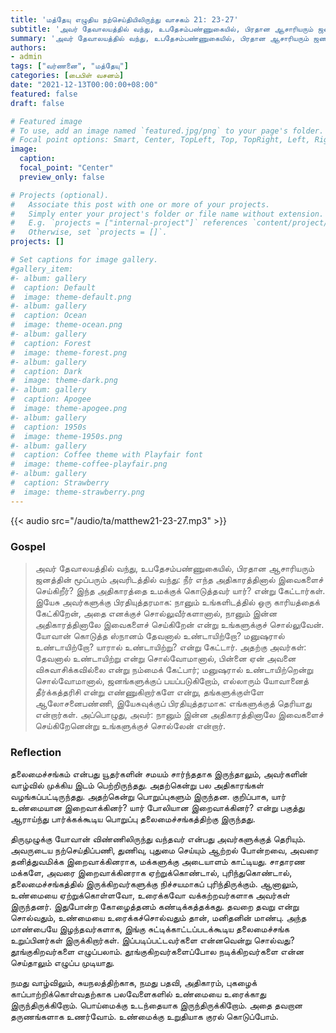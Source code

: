 ```yaml
---
title: 'மத்தேயு எழுதிய நற்செய்தியிலிருந்து வாசகம் 21: 23-27'
subtitle: 'அவர் தேவாலயத்தில் வந்து, உபதேசம்பண்ணுகையில், பிரதான ஆசாரியரும் ஜனத்தின் மூப்பரும் அவரிடத்தில் வந்து: நீர் எந்த அதிகாரத்தினால் இவைகளைச் செய்கிறீர்? இந்த அதிகாரத்தை உமக்குக் கொடுத்தவர் யார்? என்று கேட்டார்கள்.'
summary: 'அவர் தேவாலயத்தில் வந்து, உபதேசம்பண்ணுகையில், பிரதான ஆசாரியரும் ஜனத்தின் மூப்பரும் அவரிடத்தில் வந்து: நீர் எந்த அதிகாரத்தினால் இவைகளைச் செய்கிறீர்? இந்த அதிகாரத்தை உமக்குக் கொடுத்தவர் யார்? என்று கேட்டார்கள்.'
authors:
- admin
tags: ["வர்ணனை", "மத்தேயு"]
categories: [பைபிள் வசனம்]
date: "2021-12-13T00:00:00+08:00"
featured: false
draft: false

# Featured image
# To use, add an image named `featured.jpg/png` to your page's folder.
# Focal point options: Smart, Center, TopLeft, Top, TopRight, Left, Right, BottomLeft, Bottom, BottomRight
image:
  caption:
  focal_point: "Center"
  preview_only: false

# Projects (optional).
#   Associate this post with one or more of your projects.
#   Simply enter your project's folder or file name without extension.
#   E.g. `projects = ["internal-project"]` references `content/project/deep-learning/index.md`.
#   Otherwise, set `projects = []`.
projects: []

# Set captions for image gallery.
#gallery_item:
#- album: gallery
#  caption: Default
#  image: theme-default.png
#- album: gallery
#  caption: Ocean
#  image: theme-ocean.png
#- album: gallery
#  caption: Forest
#  image: theme-forest.png
#- album: gallery
#  caption: Dark
#  image: theme-dark.png
#- album: gallery
#  caption: Apogee
#  image: theme-apogee.png
#- album: gallery
#  caption: 1950s
#  image: theme-1950s.png
#- album: gallery
#  caption: Coffee theme with Playfair font
#  image: theme-coffee-playfair.png
#- album: gallery
#  caption: Strawberry
#  image: theme-strawberry.png
---
```


{{< audio src="/audio/ta/matthew21-23-27.mp3" >}}

### Gospel
> அவர் தேவாலயத்தில் வந்து, உபதேசம்பண்ணுகையில், பிரதான ஆசாரியரும் ஜனத்தின் மூப்பரும் அவரிடத்தில் வந்து: நீர் எந்த அதிகாரத்தினால் இவைகளைச் செய்கிறீர்? இந்த அதிகாரத்தை உமக்குக் கொடுத்தவர் யார்? என்று கேட்டார்கள். இயேசு அவர்களுக்கு பிரதியுத்தரமாக: நானும் உங்களிடத்தில் ஒரு காரியத்தைக் கேட்கிறேன், அதை எனக்குச் சொல்லுவீர்களானால், நானும் இன்ன அதிகாரத்தினாலே இவைகளைச் செய்கிறேன் என்று உங்களுக்குச் சொல்லுவேன். யோவான் கொடுத்த ஸ்நானம் தேவனால் உண்டாயிற்றோ? மனுஷரால் உண்டாயிற்றோ? யாரால் உண்டாயிற்று? என்று கேட்டார். அதற்கு அவர்கள்: தேவனால் உண்டாயிற்று என்று சொல்வோமானால், பின்னை ஏன் அவனை விசுவாசிக்கவில்லை என்று நம்மைக் கேட்பார்; மனுஷரால் உண்டாயிற்றென்று சொல்வோமானால், ஜனங்களுக்குப் பயப்படுகிறோம், எல்லாரும் யோவானைத் தீர்க்கத்தரிசி என்று எண்ணுகிறார்களே என்று, தங்களுக்குள்ளே ஆலோசனைபண்ணி, இயேசுவுக்குப் பிரதியுத்தரமாக: எங்களுக்குத் தெரியாது என்றார்கள். அப்பொழுது, அவர்: நானும் இன்ன அதிகாரத்தினாலே இவைகளைச் செய்கிறேனென்று உங்களுக்குச் சொல்லேன் என்றார்.

### Reflection
தலைமைச்சங்கம் என்பது யூதர்களின் சமயம் சார்ந்ததாக இருந்தாலும், அவர்களின் வாழ்வில் முக்கிய இடம் பெற்றிருந்தது. அதற்கென்று பல அதிகாரங்கள் வழங்கப்பட்டிருந்தது. அதற்கென்று பொறுப்புகளும் இருந்தன. குறிப்பாக, யார் உண்மையான இறைவாக்கினர்? யார் போலியான இறைவாக்கினர்? என்று பகுத்து ஆராய்ந்து பார்க்கக்கூடிய பொறுப்பு தலைமைச்சங்கத்திற்கு இருந்தது.

திருமுழுக்கு யோவான் விண்ணிலிருந்து வந்தவர் என்பது அவர்களுக்குத் தெரியும். அவருடைய நற்செய்திப்பணி, துணிவு, புதுமை செய்யும் ஆற்றல் போன்றவை, அவரை தனித்துவமிக்க இறைவாக்கினராக, மக்களுக்கு அடையாளம் காட்டியது. சாதாரண மக்களே, அவரை இறைவாக்கினராக ஏற்றுக்கொண்டால், புரிந்துகொண்டால், தலைமைச்சங்கத்தில் இருக்கிறவர்களுக்கு நிச்சயமாகப் புரிந்திருக்கும். ஆனாலும், உண்மையை ஏற்றுக்கொள்ளவோ, உரைக்கவோ வக்கற்றவர்களாக அவர்கள் இருந்தனர். இதுபோன்ற கோழைத்தனம் கண்டிக்கத்தக்கது. தவறை தவறு என்று சொல்வதும், உண்மையை உரைக்கச்சொல்வதும் தான், மனிதனின் மாண்பு. அந்த மாண்பையே இழந்தவர்களாக, இங்கு சுட்டிக்காட்டப்படக்கூடிய தலைமைச்சங்க உறுப்பினர்கள் இருக்கிறார்கள். இப்படிப்பட்டவர்களை என்னவென்று சொல்வது? தூங்குகிறவர்களை எழுப்பலாம். தூங்குகிறவர்களைப்போல நடிக்கிறவர்களை என்ன செய்தாலும் எழுப்ப முடியாது.

நமது வாழ்விலும், சுயநலத்திற்காக, நமது பதவி, அதிகாரம், புகழைக் காப்பாற்றிக்கொள்வதற்காக பலவேளைகளில் உண்மையை உரைக்காது இருந்திருக்கிறோம். பொய்மைக்கு உடந்தையாக இருந்திருக்கிறோம். அதை தவறான தருணங்களாக உணர்வோம். உண்மைக்கு உறுதியாக குரல் கொடுப்போம்.
